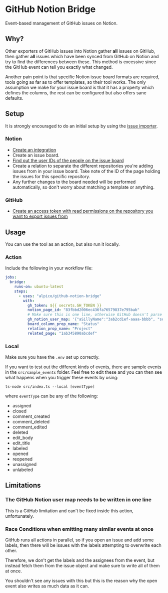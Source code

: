 # GitHub Notion Bridge

Event-based management of GitHub issues on Notion.

## Why?

Other exporters of GitHub issues into Notion gather __all__ issues on GitHub, then gather __all__ issues which have been synced from GitHub on Notion and try to find the differences between these.
This method is excessive since the GitHub event can tell you exactly what changed.

Another pain point is that specific Notion issue board formats are required, tools going as far as to offer templates, so their tool works.
The only assumption we make for your issue board is that it has a property which defines the columns, the rest can be configured but also offers sane defaults.

## Setup

It is strongly encouraged to do an initial setup by using the [issue importer](https://github.com/alpico/github-notion-importer).

### Notion

- [Create an integration](https://www.notion.so/my-integration)
- Create an issue board.
- [Find out the user IDs of the people on the issue board](https://developers.notion.com/reference/get-users)
- Create a relation to separate the different repositories you're adding issues from in your issue board. Take note of the ID of the page holding the issues for this specific repository.
- Any further changes to the board needed will be performed automatically, so don't worry about matching a template or anything.

### GitHub

- [Create an access token with read permissions on the repository you want to export issues from](https://docs.github.com/en/authentication/keeping-your-account-and-data-secure/managing-your-personal-access-tokens)

## Usage

You can use the tool as an action, but also run it locally.

### Action

Include the following in your workflow file:

```yaml
jobs:
  bridge:
    runs-on: ubuntu-latest
    steps:
      - uses: "alpico/github-notion-bridge"
        with:
          gh_token: ${{ secrets.GH_TOKEN }}
          notion_page_id: "83fbbd2006ec436fa76579837e795bab"
          # Make sure this is one line, otherwise GitHub doesn't parse it correctly
          gh_notion_user_map: '{"aSillyName":"3ab2cd1ef-aaaa-bbbb", "someoneElse": "aaaabbbb-cccc-0000"}'
          board_column_prop_name: "Status"
          relation_prop_name: "Project"
          related_page: "1ab345890abcdef"
```

### Local

Make sure you have the `.env` set up correctly.

If you want to test out the different kinds of events, there are sample events in the `src/sample_events` folder.
Feel free to edit these and you can then see what happens when you trigger these events by using:

```text
ts-node src/index.ts --local [eventType]
```

where `eventType` can be any of the following:

- assigned
- closed
- comment_created
- comment_deleted
- comment_edited
- deleted
- edit_body
- edit_title
- labeled
- opened
- reopened
- unassigned
- unlabeled

## Limitations

### The GitHub Notion user map needs to be written in one line

This is a GitHub limitation and can't be fixed inside this action, unfortunately.

### Race Conditions when emitting many similar events at once

GitHub runs all actions in parallel, so if you open an issue and add some labels, then there will be issues with the labels attempting to overwrite each other.

Therefore, we don't get the labels and the assignees from the event, but instead fetch them from the issue object and make sure to write all of them at once.

You shouldn't see any issues with this but this is the reason why the open event also writes as much data as it can.
